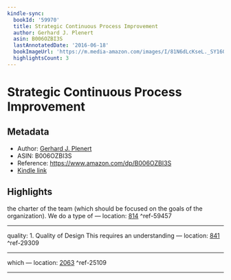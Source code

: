 ```yaml
---
kindle-sync:
  bookId: '59970'
  title: Strategic Continuous Process Improvement
  author: Gerhard J. Plenert
  asin: B006OZBI3S
  lastAnnotatedDate: '2016-06-18'
  bookImageUrl: 'https://m.media-amazon.com/images/I/81N6dLcKseL._SY160.jpg'
  highlightsCount: 3
---
```

# Strategic Continuous Process Improvement
## Metadata
* Author: [Gerhard J. Plenert](https://www.amazon.comundefined)
* ASIN: B006OZBI3S
* Reference: https://www.amazon.com/dp/B006OZBI3S
* [Kindle link](kindle://book?action=open&asin=B006OZBI3S)

## Highlights
the charter of the team (which should be focused on the goals of the organization). We do a type of — location: [814](kindle://book?action=open&asin=B006OZBI3S&location=814) ^ref-59457

---
quality: 1. Quality of Design This requires an understanding — location: [841](kindle://book?action=open&asin=B006OZBI3S&location=841) ^ref-29309

---
which — location: [2063](kindle://book?action=open&asin=B006OZBI3S&location=2063) ^ref-25109

---

